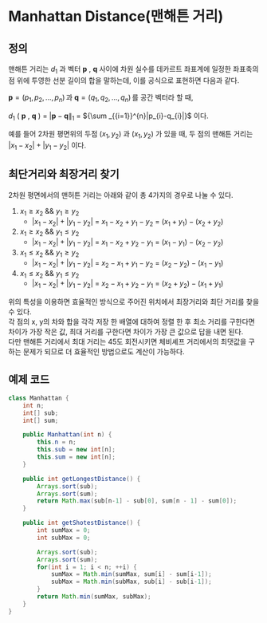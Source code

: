 # Manhattan Distance(맨해튼 거리)

## 정의
맨해튼 거리는 
$d_{1}$ 과 벡터 
${\mathbf  {p}}$ , 
${\mathbf  {q}}$ 사이에 차원 실수를 데카르트 좌표계에 일정한 좌표축의 점 위에 투영한 선분 길이의 합을 말하는데, 이를 공식으로 표현하면 다음과 같다.

${\mathbf  {p}}=(p_{1},p_{2},\dots ,p_{n})\,$과 
${\mathbf  {q}}=(q_{1},q_{2},\dots ,q_{n})\,$를 공간 벡터라 할 때,

$d_{1}$ ( ${\mathbf  {p}}$ , ${\mathbf  {q}}$ ) = 
${|{\mathbf  {p}}-{\mathbf  {q}}\|_{1}}$ 
= ${\sum _{{i=1}}^{n}|p_{i}-q_{i}|}$ 이다.

예를 들어 2차원 평면위의 두점 
$(x_{1},y_{2})$ 과 
$(x_{1},y_{2})$ 가 있을 때, 두 점의 맨해튼 거리는
$|x_{1}-x_{2}|+|y_{1}-y_{2}|$ 이다. 

## 최단거리와 최장거리 찾기

2차원 평면에서의 맨허튼 거리는 아래와 같이 총 4가지의 경우로 나눌 수 있다.

1. $x_{1} \geq x_{2}$ && $y_{1} \geq y_{2}$
   - $|x_{1}-x_{2}|+|y_{1}-y_{2}|$ = $x_{1}-x_{2}+y_{1}-y_{2}$ = $(x_{1}+y_{1})-(x_{2}+y_{2})$
2. $x_{1} \geq x_{2}$ && $y_{1} \leq y_{2}$
   - $|x_{1}-x_{2}|+|y_{1}-y_{2}|$ = $x_{1}-x_{2}+y_{2}-y_{1}$ = $(x_{1}-y_{1})-(x_{2}-y_{2})$
3. $x_{1} \leq x_{2}$ && $y_{1} \geq y_{2}$
   - $|x_{1}-x_{2}|+|y_{1}-y_{2}|$ = $x_{2}-x_{1}+y_{1}-y_{2}$ = $(x_{2}-y_{2})-(x_{1}-y_{1})$
4. $x_{1} \leq x_{2}$ && $y_{1} \leq y_{2}$
   - $|x_{1}-x_{2}|+|y_{1}-y_{2}|$ = $x_{2}-x_{1}+y_{2}-y_{1}$ = $(x_{2}+y_{2})-(x_{1}+y_{1})$

위의 특성을 이용하면 효율적인 방식으로 주어진 위치에서 최장거리와 최단 거리를 찾을 수 있다.  
각 점의 x, y의 차와 합을 각각 저장 한 배열에 대하여 정렬 한 후 최소 거리를 구한다면 차이가 가장 작은 값, 최대 거리를 구한다면 차이가 가장 큰 값으로 답을 내면 된다.  
다만 맨해튼 거리에서 최대 거리는 45도 회전시키면 체비셰프 거리에서의 최댓값을 구하는 문제가 되므로 더 효율적인 방법으로도 계산이 가능하다.

## 예제 코드
``` java
class Manhattan {
	int n;
	int[] sub;
	int[] sum;

	public Manhattan(int n) {
		this.n = n;
		this.sub = new int[n];
		this.sum = new int[n];
	}

	public int getLongestDistance() {
		Arrays.sort(sub);
		Arrays.sort(sum);
		return Math.max(sub[n-1] - sub[0], sum[n - 1] - sum[0]);
	}

    public int getShotestDistance() {
        int sumMax = 0;
        int subMax = 0;

		Arrays.sort(sub);
		Arrays.sort(sum);
        for(int i = 1; i < n; ++i) {
            sumMax = Math.min(sumMax, sum[i] - sum[i-1]);
            subMax = Math.min(subMax, sub[i] - sub[i-1]);
        }
		return Math.min(sumMax, subMax);
	}
}
```